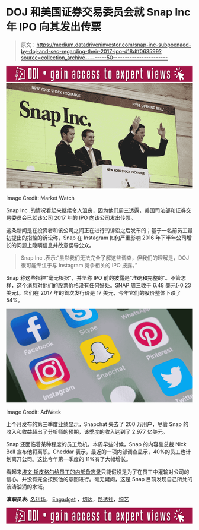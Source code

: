 # DOJ 和美国证券交易委员会就 Snap Inc 年 IPO 向其发出传票

> 原文：<https://medium.datadriveninvestor.com/snap-inc-subpoenaed-by-doj-and-sec-regarding-their-2017-ipo-d18dff063599?source=collection_archive---------50----------------------->

[![](img/eb5a11dea837cfd265d14a96451d9c00.png)](http://www.track.datadriveninvestor.com/ExpertRi160px)![](img/f6cc8df3a2a8fbd7d7b28fd1ef22d499.png)

Image Credit: Market Watch

Snap Inc .的情况看起来继续令人沮丧，因为他们周三透露，美国司法部和证券交易委员会已就该公司 2017 年的 IPO 向该公司发出传票。

这条新闻是在投资者和该公司之间正在进行的诉讼之后发布的；基于一名前员工最初提出的指控的诉讼称，Snap 在 Instagram 如何严重影响 2016 年下半年公司增长的问题上隐瞒信息并故意误导公众。

> Snap Inc .表示:“虽然我们无法完全了解这些调查，但我们的理解是，DOJ 很可能专注于与 Instagram 竞争相关的 IPO 披露。”

Snap 称这些指控“毫无根据”，并坚称 IPO 前的披露是“准确和完整的”。不管怎样，这个消息对他们的股票价格没有任何好处。SNAP 周三收于 6.48 美元(-0.23 美元)。它们在 2017 年的首次发行价是 17 美元，今年它们的股价整体下跌了 54%。

![](img/1c49beaabfe17f020add3ca5f85e5450.png)

Image Credit: AdWeek

上个月发布的第三季度业绩显示，Snapchat 失去了 200 万用户，尽管 Snap 的收入和收益超出了分析师的预期，该季度的收入达到了 2.977 亿美元。

Snap 还面临着某种程度的员工危机。本周早些时候，Snap 的内容副总裁 Nick Bell 宣布他将离职。Cheddar 表示，最近的一项内部调查显示，40%的员工也计划离开公司。这比今年第一季度的 11%有了大幅增长。

看起来[埃文·斯皮格尔给员工的内部备忘录](https://medium.com/@glenwhillier/snapchat-a-camera-company-or-a-failing-company-f14ead83ef13)只能假设是为了在员工中灌输对公司的信心，并没有完全按照他的意图进行。毫无疑问，这是 Snap 目前发现自己所处的波涛汹涌的水域。

**演职员表:** [名利场](https://www.vanityfair.com/news/2018/11/snapchat-is-doing-so-badly-the-feds-are-getting-involved)， [Engadget](https://www.engadget.com/2018/11/14/doj-and-sec-subpoena-snap-over-allegedly-misleading-investors/) ，[切达](https://cheddar.com/videos/snap-employees-eye-exist-as-stock-sinks)，[路透社](https://www.reuters.com/article/us-snap-sec-exclusive/exclusive-snap-reveals-u-s-subpoenas-on-ipo-disclosures-idUSKCN1NJ04O)，[综艺](https://variety.com/2018/digital/news/snap-q3-earnings-1202994672/)

[![](img/7e4c7252c98b966cda6cf219d33f2e75.png)](http://www.track.datadriveninvestor.com/ExpertRi160pxB)